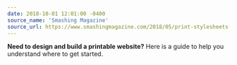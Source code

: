 ```yaml
---
date: 2018-10-01 12:01:00 -0400
source_name: 'Smashing Magazine'
source_url: https://www.smashingmagazine.com/2018/05/print-stylesheets-in-2018/
---
```


**Need to design and build a printable website?** Here is a guide to help you understand where to get started.
